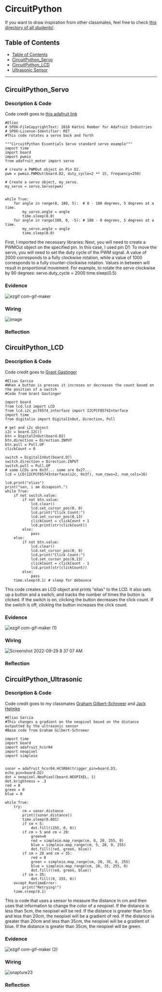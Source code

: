 # CircuitPython

If you want to draw inspiration from other classmates, feel free to check [this directory of all students!](https://github.com/chssigma/Class_Accounts).

## Table of Contents
* [Table of Contents](#TableOfContents)
* [CircuitPython_Servo](#CircuitPython_Servo)
* [CircuitPython_LCD](#CircuitPython_LCD)
* [Ultrasonic Sensor](#CircuitPython_Ultrasonic)
---



## CircuitPython_Servo

### Description & Code

Code credit goes to [this adafruit link](https://learn.adafruit.com/adafruit-metro-m4-express-featuring-atsamd51/circuitpython-servo)

```
#Elias
# SPDX-FileCopyrightText: 2018 Kattni Rembor for Adafruit Industries
# SPDX-License-Identifier: MIT
#This code rotates a servo back and forth

"""CircuitPython Essentials Servo standard servo example"""
import time
import board
import pwmio
from adafruit_motor import servo

# create a PWMOut object on Pin D2.
pwm = pwmio.PWMOut(board.D2, duty_cycle=2 ** 15, frequency=250)

# Create a servo object, my_servo.
my_servo = servo.Servo(pwm)


while True:
    for angle in range(0, 180, 5):  # 0 - 180 degrees, 5 degrees at a time.
        my_servo.angle = angle
        time.sleep(0.0)
    for angle in range(180, 0, -5): # 180 - 0 degrees, 5 degrees at a time.
        my_servo.angle = angle
        time.sleep(0.0)
```
First, I imported the necessary libraries:
Next, you will need to create a PWMOut object on the specified pin. In this case, I used pin D1:
To move the servo, you will need to set the duty cycle of the PWM signal. A value of 2000 corresponds to a fully clockwise rotation, while a value of 1000 corresponds to a fully counter-clockwise rotation. Values in between will result in proportional movement.
For example, to rotate the servo clockwise by 90 degrees:
servo.duty_cycle = 2000 time.sleep(0.5)

### Evidence

![ezgif com-gif-maker](https://user-images.githubusercontent.com/112961319/192808365-425dc20f-adb3-4a49-96a3-89f3e8195865.gif)

### Wiring

![image](https://user-images.githubusercontent.com/112961319/192807559-d1add3fb-849b-4811-b61a-297383081065.png)

### Reflection




## CircuitPython_LCD

### Description & Code

Code credit goes to [Grant Gastinger](https://github.com/ggastin30/CPython)

```
#Elias Garcia
#When a button is presses it increses or decreases the count based on the position of a switch
#Code from Grant Gastinger

import board
from lcd.lcd import LCD
from lcd.i2c_pcf8574_interface import I2CPCF8574Interface
import time
from digitalio import DigitalInOut, Direction, Pull

# get and i2c object
i2c = board.I2C()
btn = DigitalInOut(board.D2)
btn.direction = Direction.INPUT
btn.pull = Pull.UP
clickCount = 0

switch = DigitalInOut(board.D7)
switch.direction = Direction.INPUT
switch.pull = Pull.UP
# some LCDs are 0x3f... some are 0x27...
lcd = LCD(I2CPCF8574Interface(i2c, 0x3f), num_rows=2, num_cols=16)

lcd.print("elias")
print("son, i am disapoint.")
while True:
    if not switch.value:
        if not btn.value:
            lcd.clear()
            lcd.set_cursor_pos(0, 0)
            lcd.print("Click Count:")
            lcd.set_cursor_pos(0,13)
            clickCount = clickCount + 1
            lcd.print(str(clickCount))
        else:
            pass
    else:
        if not btn.value:
            lcd.clear()
            lcd.set_cursor_pos(0, 0)
            lcd.print("Click Count:")
            lcd.set_cursor_pos(0,13)
            clickCount = clickCount - 1
            lcd.print(str(clickCount))
        else:
            pass
    time.sleep(0.1) # sleep for debounce
```
This code creates an LCD object and prints "elias" to the LCD. It also sets up a button and a switch, and tracks the number of times the button is clicked. If the switch is on, clicking the button decreases the click count. If the switch is off, clicking the button increases the click count.

### Evidence

![ezgif com-gif-maker (1)](https://user-images.githubusercontent.com/112961319/193040969-56204239-2e81-486f-a2e2-43e14046091b.gif)

### Wiring

![Screenshot 2022-09-29 8 37 07 AM](https://user-images.githubusercontent.com/112961319/193033429-e5198fd6-79fd-4952-a702-64e0c3bba90c.png)

### Reflection



## CircuitPython_Ultrasonic

### Description & Code

Code credit goes to my classmates [Graham Gilbert-Schroeer](https://github.com/VeganPorkChop/CircutPython) and [Jack Helmke](https://github.com/jhelmke45/CircuitPython)

```
#Elias Garcia
#This changes a gradient on the neopixel based on the distance outputted by the ultrasonic sensor
#Base code from Graham Gilbert-Schroeer

import time
import board
import adafruit_hcsr04
import neopixel
import simpleio


sonar = adafruit_hcsr04.HCSR04(trigger_pin=board.D3, echo_pin=board.D2)
dot = neopixel.NeoPixel(board.NEOPIXEL, 1)
dot.brightness = .3 
red = 0
green = 0
blue = 0

while True:
    try:
        cm = sonar.distance
        print((sonar.distance))
        time.sleep(0.001)
        if cm < 5:
            dot.fill((255, 0, 0))
        if cm > 5 and cm < 20:
            green=0
            red = simpleio.map_range(cm, 0, 20, 255, 0)
            blue = simpleio.map_range(cm, 5, 20, 0, 255)
            dot.fill((red, green, blue))
        if cm > 20 and cm < 35:
            red = 0
            green = simpleio.map_range(cm, 20, 35, 0, 255)
            blue = simpleio.map_range(cm, 20, 35, 255, 0)
            dot.fill((red, green, blue))
        if cm > 35:
            dot.fill((0, 255, 0))
    except RuntimeError:
        print("Retrying!")
    time.sleep(0.1)

```
This is  code that uses a sensor to measure the distance in cm and then uses that information to change the color of a neopixel. If the distance is less than 5cm, the neopixel will be red. If the distance is greater than 5cm and less than 20cm, the neopixel will be a gradient of red. If the distance is greater than 20cm and less than 35cm, the neopixel will be a gradient of blue. If the distance is greater than 35cm, the neopixel will be  green.

### Evidence

![ezgif com-gif-maker (2)](https://user-images.githubusercontent.com/112961319/193037726-5598bf39-e9a5-4eb4-a133-c633c204e274.gif)

### Wiring

![snapture23](https://user-images.githubusercontent.com/112961319/193045742-26a5ac02-6881-416c-9d54-af293deceae0.PNG)

### Reflection
